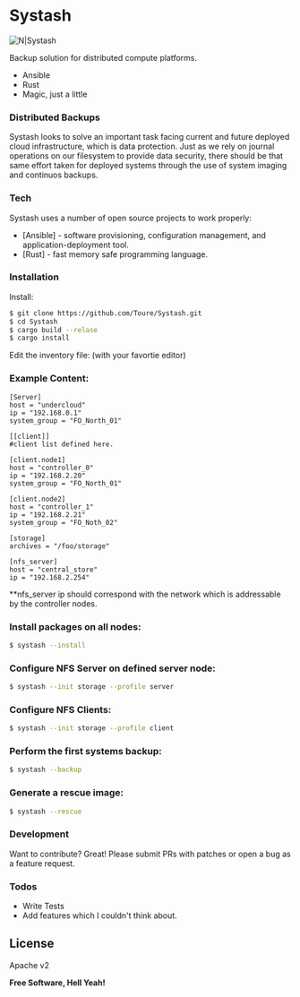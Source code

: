 # Systash

![N|Systash](https://upload.wikimedia.org/wikipedia/commons/4/43/Stash_Logo.png)

Backup solution for distributed compute platforms.

  - Ansible
  - Rust
  - Magic, just a little

### Distributed Backups

Systash looks to solve an important task facing current and future deployed cloud
infrastructure, which is data protection. Just as we rely on journal operations on our
filesystem to provide data security, there should be that same effort taken for deployed
systems through the use of system imaging and continuos backups.


### Tech

Systash uses a number of open source projects to work properly:

* [Ansible] - software provisioning, configuration management, and application-deployment tool.
* [Rust] - fast memory safe programming language.

### Installation


Install:

```sh
$ git clone https://github.com/Toure/Systash.git
$ cd Systash
$ cargo build --relase
$ cargo install
```
Edit the inventory file: (with your favortie editor)

### Example Content:

```
[Server]
host = "undercloud"
ip = "192.168.0.1"
system_group = "FO_North_01"

[[client]]
#client list defined here.

[client.node1]
host = "controller_0"
ip = "192.168.2.20"
system_group = "FO_North_01"

[client.node2]
host = "controller_1"
ip = "192.168.2.21"
system_group = "FO_Noth_02"

[storage]
archives = "/foo/storage"

[nfs_server]
host = "central_store"
ip = "192.168.2.254"

```
**nfs_server ip should correspond with the network which is addressable
by the controller nodes.

### Install packages on all nodes:
```sh
$ systash --install
```

### Configure NFS Server on defined server node:
```sh
$ systash --init storage --profile server
```

### Configure NFS Clients:
```sh
$ systash --init storage --profile client
``` 

### Perform the first systems backup:
```sh
$ systash --backup
```

### Generate a rescue image:
```sh
$ systash --rescue
```

### Development

Want to contribute? Great! Please submit PRs with patches or
open a bug as a feature request.

### Todos

 - Write Tests
 - Add features which I couldn't think about.

License
----

Apache v2


**Free Software, Hell Yeah!**

[//]: # (These are reference links used in the body of this note and get stripped out when the markdown processor does its job. There is no need to format nicely because it shouldn't be seen. Thanks SO - http://stackoverflow.com/questions/4823468/store-comments-in-markdown-syntax)

[toure]: https://github.com/Toure/Systash.git
